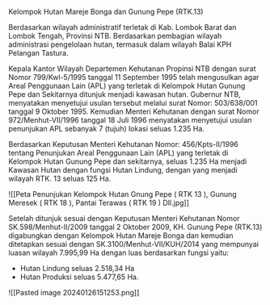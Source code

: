 Kelompok Hutan Mareje Bonga dan Gunung Pepe (RTK.13)

Berdasarkan wilayah administratif terletak di Kab. Lombok Barat dan Lombok Tengah, Provinsi NTB. Berdasarkan pembagian wilayah administrasi pengelolaan hutan, termasuk dalam wilayah Balai KPH Pelangan Tastura.

Kepala Kantor Wilayah Departemen Kehutanan Propinsi NTB dengan surat Nomor 799/Kwl-5/1995 tanggal 11 September 1995 telah mengusulkan agar Areal Penggunaan Lain (APL) yang terletak di Kelompok Hutan Gunung Pepe dan Sekitarnya ditunjuk menjadi kawasan hutan. Gubernur NTB, menyatakan menyetujui usulan tersebut melalui surat Nomor: 503/638/001 tanggal 9 Oktober 1995. Kemudian Menteri Kehutanan dengan surat Nomor 972/Menhut-VII/1996 tanggal 18 Juli 1996 menyatakan menyetujui usulan penunjukan APL sebanyak 7 (tujuh) lokasi seluas 1.235 Ha.

Berdasarkan Keputusan Menteri Kehutanan Nomor: 456/Kpts-II/1996 tentang Penunjukan Areal Penggunaan Lain (APL) yang terletak di Kelompok Hutan Gunung Pepe dan sekitarnya, seluas 1.235 Ha menjadi Kawasan Hutan dengan fungsi Hutan Lindung, dengan yang menjadi wilayah RTK. 13 seluas 125 Ha.

![[Peta Penunjukan Kelompok Hutan Gnung Pepe ( RTK 13 ), Gunung Meresek ( RTK 18 ), Pantai Terawas ( RTK 19 ) Dll.jpg]]

Setelah ditunjuk sesuai dengan Keputusan Menteri Kehutanan Nomor SK.598/Menhut-II/2009 tanggal 2 Oktober 2009, KH. Gunung Pepe (RTK.13) digabungkan dengan Kelompok Hutan Mareje Bonga dan kemudian ditetapkan sesuai dengan SK.3100/Menhut-VII/KUH/2014 yang mempunyai luasan wilayah 7.995,99 Ha dengan luas berdasarkan fungsi yaitu:
- Hutan Lindung seluas 2.518,34 Ha
- Hutan Produksi seluas 5.477,65 Ha.

![[Pasted image 20240126151253.png]]